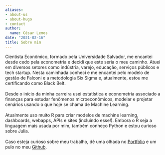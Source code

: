 ```yaml
---
aliases:
- about-us
- about-hugo
- contact
author:
  name: César Lemos
date: "2021-02-16"
title: Sobre mim
---
```


Cientista Econômico, formado pela Universidade Salvador, me encantei desde cedo pela econometria e decidi que este seria o meu caminho. Atuei em diversos setores como indústria, varejo, educação, serviços públicos e tech startup. Nesta caminhada conheci e me encantei pelo modelo de gestão de Falconi e a metodologia Six Sigma e, atualmente, estou me certificando como Black Belt.
\
\
Desde o início da minha carreira usei estatística e econometria associado a finanças para estudar fenômenos microeconômicos, modelar e projetar cenários usando o que hoje se chama de Machine Learning.
\
\
Atualmente uso muito R para criar modelos de machine learning, dashboards, webapps, APIs e sites (incluindo esse!). Embora o R seja a linguagem mais usada por mim, também conheço Python e estou curioso sobre Julia.
\
\
Caso esteja curioso sobre meu trabalho, dê uma olhada no [Portfólio](/categories/) e um pulo no meu [Github](https://github.com/cesarjlemos/-Data-Science-and-AI-Studies).

